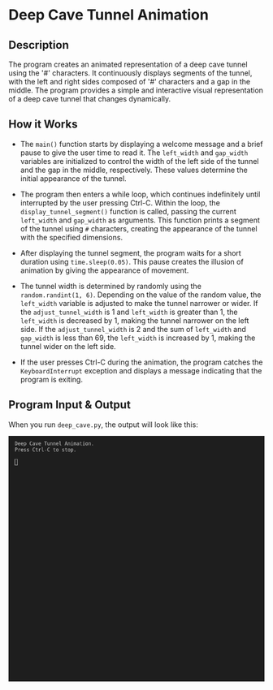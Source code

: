 # Deep Cave Tunnel Animation

## Description

The program creates an animated representation of a deep cave tunnel using the '#' characters. It continuously displays segments of the tunnel, with the left and right sides composed of '#' characters and a gap in the middle. The program provides a simple and interactive visual representation of a deep cave tunnel that changes dynamically.

## How it Works

- The `main()` function starts by displaying a welcome message and a brief pause to give the user time to read it. The `left_width` and `gap_width` variables are initialized to control the width of the left side of the tunnel and the gap in the middle, respectively. These values determine the initial appearance of the tunnel.

- The program then enters a while loop, which continues indefinitely until interrupted by the user pressing Ctrl-C. Within the loop, the `display_tunnel_segment()` function is called, passing the current `left_width` and `gap_width` as arguments. This function prints a segment of the tunnel using `#` characters, creating the appearance of the tunnel with the specified dimensions.

- After displaying the tunnel segment, the program waits for a short duration using `time.sleep(0.05)`. This pause creates the illusion of animation by giving the appearance of movement.

- The tunnel width is determined by randomly using the `random.randint(1, 6)`. Depending on the value of the random value, the `left_width` variable is adjusted to make the tunnel narrower or wider. If the `adjust_tunnel_width` is 1 and `left_width` is greater than 1, the `left_width` is decreased by 1, making the tunnel narrower on the left side. If the `adjust_tunnel_width` is 2 and the sum of `left_width` and `gap_width` is less than 69, the `left_width` is increased by 1, making the tunnel wider on the left side.

-  If the user presses Ctrl-C during the animation, the program catches the `KeyboardInterrupt` exception and displays a message indicating that the program is exiting.

## Program Input & Output

When you run `deep_cave.py`, the output will look like this:

![Deep Cave Results](output/deep-cave-results.gif)
